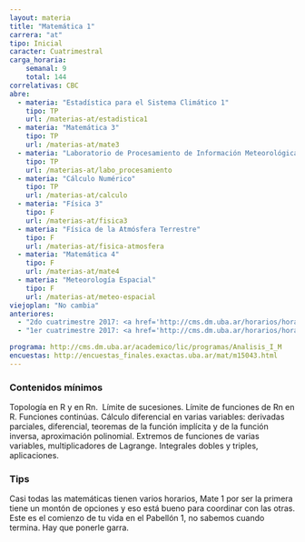 ```yaml
---
layout: materia
title: "Matemática 1"
carrera: "at"
tipo: Inicial
caracter: Cuatrimestral
carga_horaria: 
    semanal: 9
    total: 144 
correlativas: CBC
abre:
  - materia: "Estadística para el Sistema Climático 1"
    tipo: TP
    url: /materias-at/estadistica1
  - materia: "Matemática 3"
    tipo: TP
    url: /materias-at/mate3
  - materia: "Laboratorio de Procesamiento de Información Meteorológica"
    tipo: TP
    url: /materias-at/labo_procesamiento
  - materia: "Cálculo Numérico"
    tipo: TP
    url: /materias-at/calculo
  - materia: "Física 3"
    tipo: F
    url: /materias-at/fisica3
  - materia: "Física de la Atmósfera Terrestre"
    tipo: F
    url: /materias-at/fisica-atmosfera
  - materia: "Matemática 4"
    tipo: F
    url: /materias-at/mate4
  - materia: "Meteorología Espacial"
    tipo: F
    url: /materias-at/meteo-espacial
viejoplan: "No cambia"
anteriores:
  - "2do cuatrimestre 2017: <a href='http://cms.dm.uba.ar/horarios/horarios_html?cuatrim=20172'>Horarios</a>"
  - "1er cuatrimestre 2017: <a href='http://cms.dm.uba.ar/horarios/horarios_html?cuatrim=20171'>Horarios</a>"

programa: http://cms.dm.uba.ar/academico/lic/programas/Analisis_I_M
encuestas: http://encuestas_finales.exactas.uba.ar/mat/m15043.html
---
```


### Contenidos mínimos
Topología en R y en Rn.  Límite de sucesiones. Límite de funciones de Rn en R. Funciones continúas. Cálculo diferencial en varias variables: derivadas parciales, diferencial, teoremas de la función implícita y de la función inversa, aproximación polinomial. Extremos de funciones de varias variables, multiplicadores de Lagrange. Integrales dobles y triples, aplicaciones.

### Tips
Casi todas las matemáticas tienen varios horarios, Mate 1 por ser la primera tiene un montón de opciones y eso está bueno para coordinar con las otras. Este es el comienzo de tu vida en el Pabellón 1, no sabemos cuando termina. Hay que ponerle garra.


